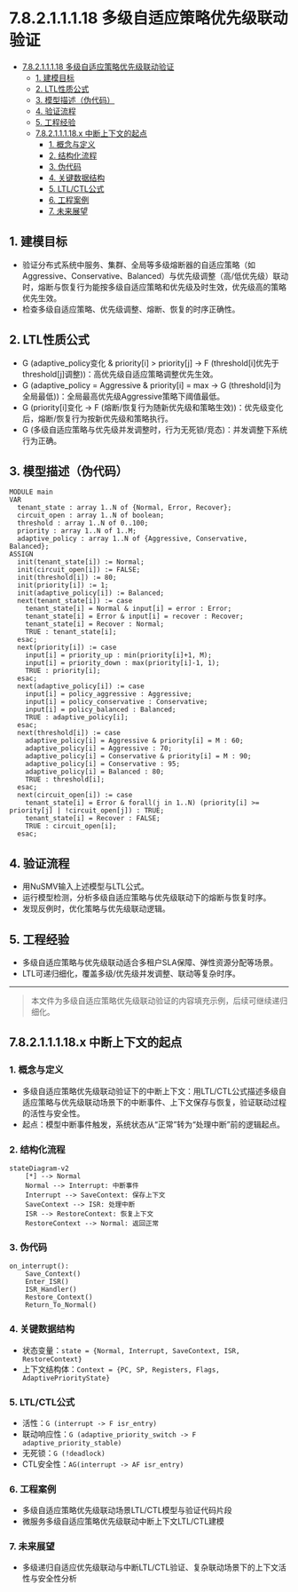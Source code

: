 # 7.8.2.1.1.1.18 多级自适应策略优先级联动验证

<!-- TOC START -->

- [7.8.2.1.1.1.18 多级自适应策略优先级联动验证](#78211118-多级自适应策略优先级联动验证)
  - [1. 建模目标](#1-建模目标)
  - [2. LTL性质公式](#2-ltl性质公式)
  - [3. 模型描述（伪代码）](#3-模型描述伪代码)
  - [4. 验证流程](#4-验证流程)
  - [5. 工程经验](#5-工程经验)
  - [7.8.2.1.1.1.18.x 中断上下文的起点](#78211118x-中断上下文的起点)
    - [1. 概念与定义](#1-概念与定义)
    - [2. 结构化流程](#2-结构化流程)
    - [3. 伪代码](#3-伪代码)
    - [4. 关键数据结构](#4-关键数据结构)
    - [5. LTL/CTL公式](#5-ltlctl公式)
    - [6. 工程案例](#6-工程案例)
    - [7. 未来展望](#7-未来展望)

<!-- TOC END -->

## 1. 建模目标

- 验证分布式系统中服务、集群、全局等多级熔断器的自适应策略（如Aggressive、Conservative、Balanced）与优先级调整（高/低优先级）联动时，熔断与恢复行为能按多级自适应策略和优先级及时生效，优先级高的策略优先生效。
- 检查多级自适应策略、优先级调整、熔断、恢复的时序正确性。

## 2. LTL性质公式

- G (adaptive_policy变化 & priority[i] > priority[j] -> F (threshold[i]优先于threshold[j]调整))：高优先级自适应策略调整优先生效。
- G (adaptive_policy = Aggressive & priority[i] = max -> G (threshold[i]为全局最低))：全局最高优先级Aggressive策略下阈值最低。
- G (priority[i]变化 -> F (熔断/恢复行为随新优先级和策略生效))：优先级变化后，熔断/恢复行为按新优先级和策略执行。
- G (多级自适应策略与优先级并发调整时，行为无死锁/竞态)：并发调整下系统行为正确。

## 3. 模型描述（伪代码）

```smv
MODULE main
VAR
  tenant_state : array 1..N of {Normal, Error, Recover};
  circuit_open : array 1..N of boolean;
  threshold : array 1..N of 0..100;
  priority : array 1..N of 1..M;
  adaptive_policy : array 1..N of {Aggressive, Conservative, Balanced};
ASSIGN
  init(tenant_state[i]) := Normal;
  init(circuit_open[i]) := FALSE;
  init(threshold[i]) := 80;
  init(priority[i]) := 1;
  init(adaptive_policy[i]) := Balanced;
  next(tenant_state[i]) := case
    tenant_state[i] = Normal & input[i] = error : Error;
    tenant_state[i] = Error & input[i] = recover : Recover;
    tenant_state[i] = Recover : Normal;
    TRUE : tenant_state[i];
  esac;
  next(priority[i]) := case
    input[i] = priority_up : min(priority[i]+1, M);
    input[i] = priority_down : max(priority[i]-1, 1);
    TRUE : priority[i];
  esac;
  next(adaptive_policy[i]) := case
    input[i] = policy_aggressive : Aggressive;
    input[i] = policy_conservative : Conservative;
    input[i] = policy_balanced : Balanced;
    TRUE : adaptive_policy[i];
  esac;
  next(threshold[i]) := case
    adaptive_policy[i] = Aggressive & priority[i] = M : 60;
    adaptive_policy[i] = Aggressive : 70;
    adaptive_policy[i] = Conservative & priority[i] = M : 90;
    adaptive_policy[i] = Conservative : 95;
    adaptive_policy[i] = Balanced : 80;
    TRUE : threshold[i];
  esac;
  next(circuit_open[i]) := case
    tenant_state[i] = Error & forall(j in 1..N) (priority[i] >= priority[j] | !circuit_open[j]) : TRUE;
    tenant_state[i] = Recover : FALSE;
    TRUE : circuit_open[i];
  esac;
```

## 4. 验证流程

- 用NuSMV输入上述模型与LTL公式。
- 运行模型检测，分析多级自适应策略与优先级联动下的熔断与恢复时序。
- 发现反例时，优化策略与优先级联动逻辑。

## 5. 工程经验

- 多级自适应策略与优先级联动适合多租户SLA保障、弹性资源分配等场景。
- LTL可递归细化，覆盖多级/优先级并发调整、联动等复杂时序。

---
> 本文件为多级自适应策略优先级联动验证的内容填充示例，后续可继续递归细化。

## 7.8.2.1.1.1.18.x 中断上下文的起点

### 1. 概念与定义

- 多级自适应策略优先级联动验证下的中断上下文：用LTL/CTL公式描述多级自适应策略与优先级联动场景下的中断事件、上下文保存与恢复，验证联动过程的活性与安全性。
- 起点：模型中断事件触发，系统状态从“正常”转为“处理中断”前的逻辑起点。

### 2. 结构化流程

```mermaid
stateDiagram-v2
    [*] --> Normal
    Normal --> Interrupt: 中断事件
    Interrupt --> SaveContext: 保存上下文
    SaveContext --> ISR: 处理中断
    ISR --> RestoreContext: 恢复上下文
    RestoreContext --> Normal: 返回正常
```

### 3. 伪代码

```pseudo
on_interrupt():
    Save_Context()
    Enter_ISR()
    ISR_Handler()
    Restore_Context()
    Return_To_Normal()
```

### 4. 关键数据结构

- 状态变量：`state = {Normal, Interrupt, SaveContext, ISR, RestoreContext}`
- 上下文结构体：`Context = {PC, SP, Registers, Flags, AdaptivePriorityState}`

### 5. LTL/CTL公式

- 活性：`G (interrupt -> F isr_entry)`
- 联动响应性：`G (adaptive_priority_switch -> F adaptive_priority_stable)`
- 无死锁：`G (!deadlock)`
- CTL安全性：`AG(interrupt -> AF isr_entry)`

### 6. 工程案例

- 多级自适应策略优先级联动场景LTL/CTL模型与验证代码片段
- 微服务多级自适应策略优先级联动中断上下文LTL/CTL建模

### 7. 未来展望

- 多级递归自适应优先级联动与中断LTL/CTL验证、复杂联动场景下的上下文活性与安全性分析
